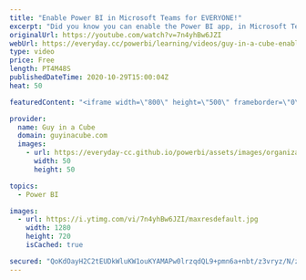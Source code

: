 ```yaml
---
title: "Enable Power BI in Microsoft Teams for EVERYONE!"
excerpt: "Did you know you can enable the Power BI app, in Microsoft Teams, for everyone? Adam walks through how this can be done with just a few clicks.  App policy documentation: https://docs.microsoft.com/MicrosoftTeams/teams-app-setup-policies  📢 Become a member: https://guyinacu.be/membership \r \r *******************"
originalUrl: https://youtube.com/watch?v=7n4yhBw6JZI
webUrl: https://everyday.cc/powerbi/learning/videos/guy-in-a-cube-enable-power-bi-in-microsoft-teams-for-everyone/
type: video
price: Free
length: PT4M48S
publishedDateTime: 2020-10-29T15:00:04Z
heat: 50

featuredContent: "<iframe width=\"800\" height=\"500\" frameborder=\"0\" src=\"https://www.youtube.com/embed/7n4yhBw6JZI\" allow=\"accelerometer; autoplay; encrypted-media; gyroscope; picture-in-picture\" allowfullscreen></iframe>"

provider:
  name: Guy in a Cube
  domain: guyinacube.com
  images:
    - url: https://everyday-cc.github.io/powerbi/assets/images/organizations/guyinacube.com-50x50.jpg
      width: 50
      height: 50

topics:
  - Power BI

images:
  - url: https://i.ytimg.com/vi/7n4yhBw6JZI/maxresdefault.jpg
    width: 1280
    height: 720
    isCached: true

secured: "QoKdOayH2C2tEUDkWluKW1ouKYAMAPw0lrzqdQL9+pmn6a+nbt/z3vryz/N/zilQLPU7wExbzYBFPIT0AK1C5FYWmQNhyNxI5j5cQZZ/VQCHIUff2CmI/WHG1/ccxrVCojNx5DAYWdLljcmtALrinxXliPX3/lQT4IG1Fuf9n+QNJ7PCwkFmFTfCu0hjGeYGo3po38B12WkyE61u6ZCX/G6fxB6qGmgmHxsTGZsGyjouH53IFhu+jf3GKgudKKEkAF+3mtBaSISa/sWS+opnhD1CbSQvmTegyPJMB7JhG/AUmiwkjOpvKlfdnple3wRJwqIO5UczVDw63w2tPHwdm+kUDhtZHaCLFu3W+7M5VgcTuXFx4fHtwHR9J+BF/RVf5nb3m4DyG9dPrUA5+2dAlr92EMoQn04zI/hociss3fs=;11qlr+3ySVaGr8rqJndw1w=="
---
```


